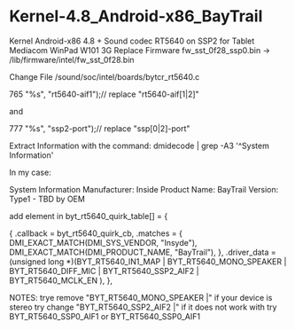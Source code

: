 # Kernel-4.8_Android-x86_BayTrail
Kernel Android-x86 4.8 + Sound codec RT5640 on SSP2
for Tablet Mediacom WinPad W101 3G
Replace Firmware  fw_sst_0f28_ssp0.bin -> /lib/firmware/intel/fw_sst_0f28.bin

Change File /sound/soc/intel/boards/bytcr_rt5640.c

765             "%s", "rt5640-aif1");// replace "rt5640-aif[1|2]" 

and

777             "%s", "ssp2-port");// replace "ssp[0|2]-port"


Extract Information with the command:   dmidecode | grep -A3 '^System Information'

In my case:

System Information
     Manufacturer: Inside
     Product Name: BayTrail
     Version: Type1 - TBD by OEM

add element in  byt_rt5640_quirk_table[] = {

{
        .callback = byt_rt5640_quirk_cb,
	.matches = {
	    DMI_EXACT_MATCH(DMI_SYS_VENDOR, "Insyde"),
	    DMI_EXACT_MATCH(DMI_PRODUCT_NAME, "BayTrail"),
	},
	.driver_data = (unsigned long *)(BYT_RT5640_IN1_MAP |
					 BYT_RT5640_MONO_SPEAKER |
					 BYT_RT5640_DIFF_MIC |
					 BYT_RT5640_SSP2_AIF2 |
				    	 BYT_RT5640_MCLK_EN
			 ),
},

NOTES:
trye remove "BYT_RT5640_MONO_SPEAKER |"		if your device is stereo
try change  "BYT_RT5640_SSP2_AIF2 |"		if it does not work with try BYT_RT5640_SSP0_AIF1 or BYT_RT5640_SSP0_AIF1

